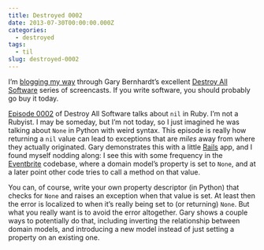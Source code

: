 ```yaml
---
title: Destroyed 0002
date: 2013-07-30T00:00:00.000Z
categories:
  - destroyed
tags:
  - til
slug: destroyed-0002
---
```

<p class="aside">
  I&#8217;m <a class="reference external" href="/blog/2013/07/29/destroyed-0001/">blogging my way</a> through Gary Bernhardt&#8217;s excellent <a class="reference external" href="https://www.destroyallsoftware.com/screencasts">Destroy All Software</a> series of screencasts. If you write software, you should probably go buy it today.
</p>

[Episode 0002][1]  of Destroy All Software talks about `nil` in Ruby. I&#8217;m not a Rubyist. I may be someday, but I&#8217;m not today, so I just imagined he was talking about `None` in Python with weird syntax. This episode is really how returning a `nil` value can lead to exceptions that are _miles_ away from where they actually originated. Gary demonstrates this with a little [Rails][2]  app, and I found myself nodding along: I see this with some frequency in the [Eventbrite][3]  codebase, where a domain model&#8217;s property is set to `None`, and at a later point other code tries to call a method on that value.

You can, of course, write your own property descriptor (in Python) that checks for `None` and raises an exception when that value is set. At least then the error is localized to when it&#8217;s really being set to (or returning) `None`. But what you really want is to avoid the error altogether. Gary shows a couple ways to potentially do that, including inverting the relationship between domain models, and introducing a new model instead of just setting a property on an existing one.



 [1]: https://www.destroyallsoftware.com/screencasts/catalog/how-and-why-to-avoid-nil
 [2]: http://rubyonrails.org/
 [3]: http://eventbrite.com
